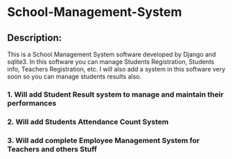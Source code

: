 # School-Management-System

## Description:
This is a School Management System software developed by Django and sqlite3. In this software you can manage Students Registration, Students info, Teachers Registration, etc. I will also add a  system in this software very soon so you can manage students results also.

### 1. Will add Student Result system to manage and maintain their performances
### 2. Will add Students Attendance Count System
### 3. Will add complete Employee Management System for Teachers and others Stuff
